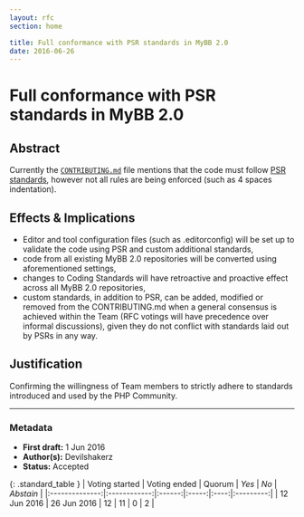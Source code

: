 ```yaml
---
layout: rfc
section: home

title: Full conformance with PSR standards in MyBB 2.0
date: 2016-06-26
---
```


# Full conformance with PSR standards in MyBB 2.0

## Abstract
Currently the [`CONTRIBUTING.md`](https://github.com/mybb/mybb2/blob/master/CONTRIBUTING.md) file mentions that the code must follow [PSR standards](http://www.php-fig.org/psr/), however not all rules are being enforced (such as 4 spaces indentation).

## Effects & Implications

- Editor and tool configuration files (such as .editorconfig) will be set up to validate the code using PSR and custom additional standards,
- code from all existing MyBB 2.0 repositories will be converted using aforementioned settings,
- changes to Coding Standards will have retroactive and proactive effect across all MyBB 2.0 repositories,
- custom standards, in addition to PSR, can be added, modified or removed from the CONTRIBUTING.md when a general consensus is achieved within the Team (RFC votings will have precedence over informal discussions), given they do not conflict with standards laid out by PSRs in any way.

## Justification
Confirming the willingness of Team members to strictly adhere to standards introduced and used by the PHP Community.

---

### Metadata
- **First draft:** 1 Jun 2016
- **Author(s):** Devilshakerz
- **Status:** Accepted

{: .standard_table }
| Voting started | Voting ended | Quorum | _Yes_ | _No_ | _Abstain_ |
|:--------------:|:------------:|:------:|:-----:|:----:|:---------:|
| 12 Jun 2016    | 26 Jun 2016  | 12     | 11    | 0    | 2         |
